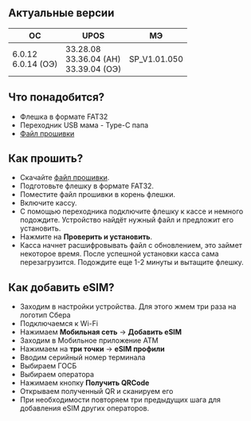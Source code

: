 <style>
   .markdown-content h2 {  
      margin-top: 2rem; 
      margin-bottom: 2rem; 
      font-size: 1.875rem; 
   }
   .markdown-content ul {
      list-style-type: disc; 
      font-size: 1.25rem; 
      display: flex; 
      flex-direction: column; 
      gap: 1rem; 
      padding-left: 20px; 
   }
   .markdown-content a:hover {
      text-decoration: underline;
   }
   .markdown-content table {
      min-width: 100%;
   }
   .markdown-content th {
      padding-left: 0.5rem;    
      padding-right: 0.5rem;   
      padding-top: 0.5rem;     
      padding-bottom: 0.5rem;  
      text-align: left;        
      font-size: 0.875rem;     
      line-height: 1.25rem;    
      font-weight: 500;        
      border: 1px solid;       
      border-color: #e5e7eb;
   }
   .markdown-content td {
      padding: 0.75rem 0.5rem;
      font-size: 0.875rem;
      line-height: 1.25rem;
      border: 1px solid #e5e7eb;
   }
</style>

## <a id="1">Актуальные версии</a>

| ОС                    | UPOS                                       | МЭ           |
| --------------------- | ------------------------------------------ | ------------ |
| 6.0.12<br>6.0.14 (ОЭ) | 33.28.08<br>33.36.04 (АН)<br>33.39.04 (ОЭ) | SP_V1.01.050 |

## <a id="2">Что понадобится?</a>

- Флешка в формате FAT32
- Переходник USB мама - Type-C папа
- [Файл прошивки](https://drive.google.com/uc?export=download&id=1zp8lapO00GubC86cOwkxooq8cZBRzLb5)

## <a id="3">Как прошить?</a>

- Скачайте [файл прошивки](https://drive.google.com/uc?export=download&id=1zp8lapO00GubC86cOwkxooq8cZBRzLb5).
- Подготовьте флешку в формате FAT32.
- Поместите файл прошивки в корень флешки.
- Включите кассу.
- С помощью переходника подключите флешку к кассе и немного подождите. Устройство найдёт нужный файл и предложит его установить.
- Нажмите на **Проверить и установить**.
- Касса начнет расшифровывать файл с обновлением, это займет некоторое время. После успешной установки касса сама перезагрузится. Подождите еще 1-2 минуты и вытащите флешку.

## <a id="4">Как добавить eSIM?</a>

- Заходим в настройки устройства. Для этого жмем три раза на логотип Сбера
- Подключаемся к Wi-Fi
- Нажимаем **Мобильная сеть** → **Добавить eSIM**
- Заходим в Мобильное приложение АТМ
- Нажимаем на **три точки** → **eSIM профили**
- Вводим серийный номер терминала
- Выбираем ГОСБ
- Выбираем оператора
- Нажимаем кнопку **Получить QRCode**
- Открываем полученный QR и сканируем его
- При необходимости повторяем три предыдущих шага для добавления eSIM других операторов.
